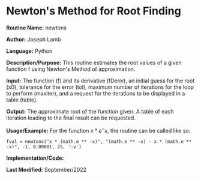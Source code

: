 # Newton's Method for Root Finding
**Routine Name:** newtons          

**Author:** Joseph Lamb

**Language:** Python

**Description/Purpose:** This routine estimates the root values of a given function f using Newton's Method of approximation. 

**Input:** The function (f) and its derivative (fDeriv), an initial guess for the root (x0), tolerance for the error (tol), maximum number of iterations for the loop to perform (maxiter), and a request for the iterations to be displayed in a table (table).

**Output:** The approximate root of the function given. A table of each iteration leading to the final result can be requested.

**Usage/Example:** For the function $x * e^-x$, the routine can be called like so:

 `fval = newtons("x * (math.e ** -x)", "(math.e ** -x) - x * (math.e ** -x)", -1, 0.00001, 25, '-v')`



**Implementation/Code:** 

**Last Modified:** September/2022
